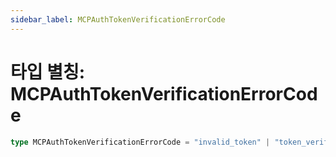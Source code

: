 ```yaml
---
sidebar_label: MCPAuthTokenVerificationErrorCode
---
```


# 타입 별칭: MCPAuthTokenVerificationErrorCode

```ts
type MCPAuthTokenVerificationErrorCode = "invalid_token" | "token_verification_failed";
```
